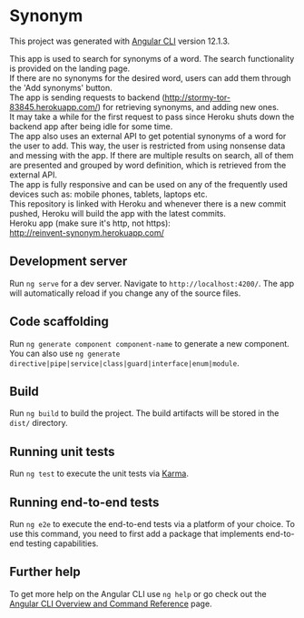 # Synonym

This project was generated with [Angular CLI](https://github.com/angular/angular-cli) version 12.1.3.

This app is used to search for synonyms of a word. The search functionality is provided on the landing page.  
If there are no synonyms for the desired word, users can add them through the 'Add synonyms' button.  
The app is sending requests to backend (http://stormy-tor-83845.herokuapp.com/) for retrieving synonyms, and adding new ones.  
It may take a while for the first request to pass since Heroku shuts down the backend app after being idle for some time.  
The app also uses an external API to get potential synonyms of a word for the user to add. This way, the user is restricted from using nonsense data and messing with the app. If there are multiple results on search, all of them are presented and grouped by word definition, which is retrieved from the external API.  
The app is fully responsive and can be used on any of the frequently used devices such as: mobile phones, tablets, laptops etc.  
This repository is linked with Heroku and whenever there is a new commit pushed, Heroku will build the app with the latest commits.  
Heroku app (make sure it's http, not https):  
http://reinvent-synonym.herokuapp.com/  
## Development server

Run `ng serve` for a dev server. Navigate to `http://localhost:4200/`. The app will automatically reload if you change any of the source files.

## Code scaffolding

Run `ng generate component component-name` to generate a new component. You can also use `ng generate directive|pipe|service|class|guard|interface|enum|module`.

## Build

Run `ng build` to build the project. The build artifacts will be stored in the `dist/` directory.

## Running unit tests

Run `ng test` to execute the unit tests via [Karma](https://karma-runner.github.io).

## Running end-to-end tests

Run `ng e2e` to execute the end-to-end tests via a platform of your choice. To use this command, you need to first add a package that implements end-to-end testing capabilities.

## Further help

To get more help on the Angular CLI use `ng help` or go check out the [Angular CLI Overview and Command Reference](https://angular.io/cli) page.
